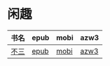 # 闲趣

| 书名 | epub | mobi | azw3 |
| --- | --- | --- | --- |
| [不三](http://ct.dalanmei.com/f/31084289-572114643-2f4bd3) | [epub](http://ct.dalanmei.com/f/31084289-572114643-2f4bd3) | [mobi](http://ct.dalanmei.com/f/31084289-571712153-e818f5) | [azw3](http://ct.dalanmei.com/f/31084289-572132669-7b8de2) |

